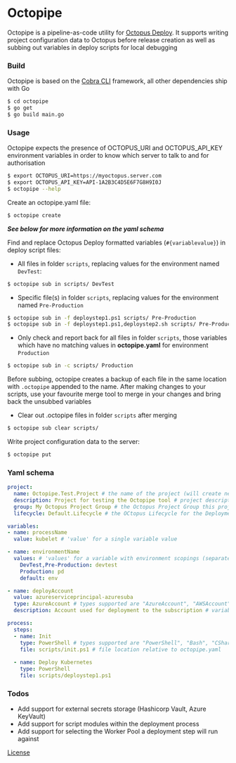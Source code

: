 # Octopipe

Octopipe is a pipeline-as-code utility for [Octopus Deploy].  It supports writing project configuration data to Octopus before release creation as well as subbing out variables in deploy scripts for local debugging

### Build

Octopipe is based on the [Cobra CLI] framework, all other dependencies ship with Go

```sh
$ cd octopipe
$ go get
$ go build main.go
```

### Usage

Octopipe expects the presence of OCTOPUS_URI and OCTOPUS_API_KEY environment variables in order to know which server to talk to and for authorisation
```sh
$ export OCTOPUS_URI=https://myoctopus.server.com
$ export OCTOPUS_API_KEY=API-1A2B3C4D5E6F7G8H9I0J
$ octopipe --help
```
Create an octopipe.yaml file:
```sh
$ octopipe create
```
**_See below for more information on the yaml schema_**

Find and replace Octopus Deploy formatted variables (`#{variablevalue}`) in deploy script files:

- All files in folder `scripts`, replacing values for the environment named `DevTest`:
    
```sh
$ octopipe sub in scripts/ DevTest
```
- Specific file(s) in folder `scripts`, replacing values for the environment named `Pre-Production`
```sh
$ octopipe sub in -f deploystep1.ps1 scripts/ Pre-Production
$ octopipe sub in -f deploystep1.ps1,deploystep2.sh scripts/ Pre-Production
```
- Only check and report back for all files in folder `scripts`, those variables which have no matching values in **octopipe.yaml** for environment `Production`
```sh
$ octopipe sub in -c scripts/ Production
```

Before subbing, octopipe creates a backup of each file in the same location with `.octopipe` appended to the name.  After making changes to your scripts, use your favourite merge tool to merge in your changes and bring back the unsubbed variables

- Clear out .octopipe files in folder `scripts` after merging
```sh
$ octopipe sub clear scripts/
```
Write project configuration data to the server:
```sh
$ octopipe put
```
### Yaml schema
```Yaml
project:
  name: Octopipe.Test.Project # the name of the project (will create new if the slug does not resolve)
  description: Project for testing the Octopipe tool # project description
  group: My Octopus Project Group # the Octopus Project Group this project will belong to
  lifecycle: Default.Lifecycle # the OCtopus Lifecycle for the Deployment Process

variables:
- name: processName
  value: kubelet # 'value' for a single variable value

- name: environmentName
  values: # 'values' for a variable with environment scopings (separated by comma), 'default' being an optional unscoped value
    DevTest,Pre-Production: devtest
    Production: pd
    default: env

- name: deployAccount
  value: azureserviceprincipal-azuresuba
  type: AzureAccount # types supported are "AzureAccount", "AWSAccount", "Certificate", String" (default)
  description: Account used for deployment to the subscription # variable description

process:
  steps:
  - name: Init
    type: PowerShell # types supported are "PowerShell", "Bash", "CSharp", "FSharp"
    file: scripts/init.ps1 # file location relative to octopipe.yaml
    
  - name: Deploy Kubernetes
    type: PowerShell
    file: scripts/deploystep1.ps1
```
### Todos

 - Add support for external secrets storage (Hashicorp Vault, Azure KeyVault)
 - Add support for script modules within the deployment process
 - Add support for selecting the Worker Pool a deployment step will run against

[License]


   [Octopus Deploy]: <https://octopus.com>
   [Cobra CLI]: <https://github.com/spf13/cobra>
   [License]: <https://github.com/ASOS/octopipe/blob/master/LICENSE>